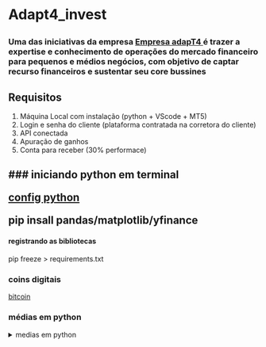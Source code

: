 <h1>Adapt4_invest<p>
  <h3> Uma das iniciativas da empresa <a href="http://www.adapt4.com.br"> Empresa adapT4 </a> é trazer a expertise e conhecimento de operações do mercado financeiro para pequenos e médios negócios, com objetivo de captar recurso financeiros e sustentar seu core bussines </h3>
</h1> 

<h2> Requisitos </h2>
  <ol>
    <li> Máquina Local com instalação (python + VScode + MT5) </li>
    <li> Login e senha do cliente (plataforma contratada na corretora do cliente) </li>
    <li> API conectada </li>
    <li> Apuração de ganhos </li>
    <li> Conta para receber (30% performace) </li>   
  </ol>  


<h2>
### iniciando python em terminal

[config python](https://docs.github.com/pt/codespaces/setting-up-your-project-for-codespaces/adding-a-dev-container-configuration/setting-up-your-python-project-for-codespaces)

pip insall pandas/matplotlib/yfinance

#### registrando as bibliotecas

pip freeze > requirements.txt
</h2>

### coins digitais
[bitcoin](https://www.coingecko.com/pt/api/pricing)

### médias em python

<details>
     <summary> medias em python </summary>
    
```mermaid
mme = (price1_mme_anterior) * (2/n + 1) + mme_anterior
n   = periódos
mme = média móvel exponencial

medias simples == .rolling
medias expon == .ewn

[Normalização](https://medium.com/ipnet-growth-partner/padronizacao-normalizacao-dados-machine-learning-f8f29246c12)
```

<details>
     <summary> medias em python </summary>
    
```mermaid
df[] = df.groupby('col').df[].pct_change()
df[] = df.groupby('col').df[].shift(-1)
df[] = df.groupby('data')["pontos"].rank(ascending = True (decrescente) | False (crescente)
df[df['data'] == "yyyy-mm-dd"].sort_values('rank_final').head(5)

analise >> volume de vendas e compras acumulada
analise >> soma das variações do volume (sinóide)
df[coluna] = Serie = var.to_frame()
frame[] = (1 + frame[]).cumprod() - 1
qs.extend+pandas()
frame.index = pd.to_datatime(frame.index)

### function para series temporais
[maniputando series](https://www.datacamp.com/pt/tutorial/pandas-resample-asfreq)
[GRÍFICO EM CANVA+PYTHON](https://usandopy.com/humix/video/Epl9wOYQYH2)
```


